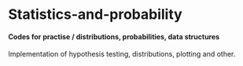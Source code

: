 # Statistics-and-probability

#### Codes for practise / distributions, probabilities, data structures

Implementation of hypothesis testing, distributions, plotting and other.
